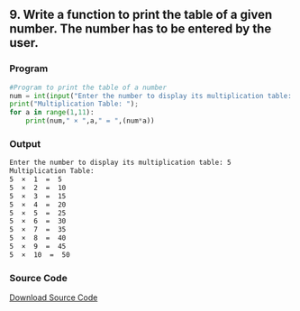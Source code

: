 ## 9. Write a function to print the table of a given number. The number has to be entered by the user.

<!-- ### Flowchart
![Image](./p9.png) -->

### Program
```python
#Program to print the table of a number
num = int(input("Enter the number to display its multiplication table: "))
print("Multiplication Table: ");
for a in range(1,11):
    print(num," × ",a," = ",(num*a))
```

### Output

```bash
Enter the number to display its multiplication table: 5
Multiplication Table: 
5  ×  1  =  5
5  ×  2  =  10
5  ×  3  =  15
5  ×  4  =  20
5  ×  5  =  25
5  ×  6  =  30
5  ×  7  =  35
5  ×  8  =  40
5  ×  9  =  45
5  ×  10  =  50
```
### Source Code
[Download Source Code](./p9.py ':ignore')

